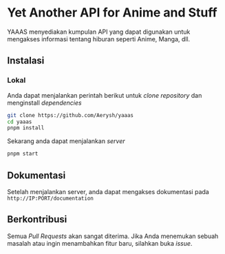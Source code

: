 # Yet Another API for Anime and Stuff

YAAAS menyediakan kumpulan API yang dapat digunakan untuk mengakses informasi tentang hiburan seperti Anime, Manga, dll.

## Instalasi

### Lokal

Anda dapat menjalankan perintah berikut untuk _clone repository_ dan menginstall _dependencies_

```bash
git clone https://github.com/Aerysh/yaaas
cd yaaas
pnpm install
```

Sekarang anda dapat menjalankan _server_

```bash
pnpm start
```

## Dokumentasi

Setelah menjalankan server, anda dapat mengakses dokumentasi pada `http://IP:PORT/documentation`

## Berkontribusi

Semua _Pull Requests_ akan sangat diterima. Jika Anda menemukan sebuah masalah atau ingin menambahkan fitur baru, silahkan buka _issue_.
